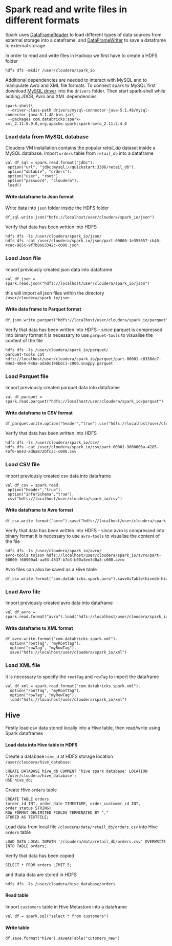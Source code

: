 # Spark read and write files in different formats

Spark uses [DataFrameReader](https://spark.apache.org/docs/latest/api/scala/index.html#org.apache.spark.sql.DataFrameReader) to load different types of data sources from external storage into a dataframe, and [DataFrameWriter](https://spark.apache.org/docs/latest/api/scala/index.html#org.apache.spark.sql.DataFrameWriter
) to save a dataframe to external storage. 

In order to read and write files in Hadoop we first have to create a HDFS folder
```
hdfs dfs -mkdir /user/cloudera/spark_io
```

Additional dependencies are needed to interact with MySQL and to manipulate Avro and XML file formats. To connect spark to MySQL first download [MySQL driver](https://dev.mysql.com/downloads/connector/j/5.1.html) into the `drivers` folder. Then start spark-shell while adding JDCB, Avro and XML dependencies
```
spark-shell\
 --driver-class-path drivers/mysql-connector-java-5.1.48/mysql-connector-java-5.1.48-bin.jar\
 --packages com.databricks:spark-xml_2.11:0.9.0,org.apache.spark:spark-avro_2.11:2.4.0

```

### Load data from MySQL database
Cloudera VM installation contains the popular *retail_db* dataset inside a MySQL database. Import `orders` table from `retail_db` into a dataframe
```
val df_sql = spark.read.format("jdbc").
 option("url", "jdbc:mysql://quickstart:3306/retail_db").
 option("dbtable", "orders").
 option("user", "root").
 option("password", "cloudera").
 load()
```
#### Write dataframe to Json format 
Write data into `json` folder inside the HDFS folder
```
df_sql.write.json("hdfs://localhost/user/cloudera/spark_io/json")
```
Verify that data has been written into HDFS
```
hdfs dfs -ls /user/cloudera/spark_io/json/
hdfs dfs -cat /user/cloudera/spark_io/json/part-00000-1e355657-cb40-4cac-965c-9f7b8663342c-c000.json
```
### Load Json file
Import previously created json data into dataframe
```
val df_json = spark.read.json("hdfs://localhost/user/cloudera/spark_io/json")
```
this will import all json files within the directory `/user/cloudera/spark_io/json`
#### Write data frame to Parquet format
```
df_json.write.parquet("hdfs://localhost/user/cloudera/spark_io/parquet")
```
Verify that data has been written into HDFS - since parquet is compressed into binary format it is necessary to use `parquet-tools` to visualise the content of the file
```
hdfs dfs -ls /user/cloudera/spark_io/parquet/
parquet-tools cat hdfs://localhost/user/cloudera/spark_io/parquet/part-00001-c0338de7-04e3-40e4-946a-ada0c196bdc1-c000.snappy.parquet
```
### Load Parquet file
Import previously created parquet data into dataframe
```
val df_parquet = spark.read.parquet("hdfs://localhost/user/cloudera/spark_io/parquet")
```
#### Write dataframe to CSV format
```
df_parquet.write.option("header","true").csv("hdfs://localhost/user/cloudera/spark_io/csv")
```
Verify that data has been written into HDFS 
```
hdfs dfs -ls /user/cloudera/spark_io/csv/
hdfs dfs -cat /user/cloudera/spark_io/csv/part-00001-9060606a-4285-4af0-a643-ad6a872bfc3c-c000.csv
```
### Load CSV file
Import previously created csv data into dataframe
```
val df_csv = spark.read.
 option("header","true").
 option("inferSchema","true").
 csv("hdfs://localhost/user/cloudera/spark_io/csv")
```
#### Write dataframe to Avro format
```
df_csv.write.format("avro").save("hdfs://localhost/user/cloudera/spark_io/avro")
```
Verify that data has been written into HDFS - since avro is compressed into binary format it is necessary to use `avro-tools` to visualise the content of the file 
```
hdfs dfs -ls /user/cloudera/spark_io/avro/
avro-tools tojson hdfs://localhost/user/cloudera/spark_io/avro/part-00000-f60900a4-aa03-4837-b7d3-b60a3ee3d0a3-c000.avro
```
Avro files can also be saved as a Hive table
```
df_csv.write.format("com.databricks.spark.avro").saveAsTable(hivedb.hivetable_avro)
```
### Load Avro file
Import previously created avro data into dataframe
```
val df_avro = spark.read.format("avro").load("hdfs://localhost/user/cloudera/spark_io/avro")
```
#### Write dataframe to XML format
```
df_avro.write.format("com.databricks.spark.xml").
  option("rootTag", "myRootTag").
  option("rowTag", "myRowTag").
  save("hdfs://localhost/user/cloudera/spark_io/xml")
```
### Load XML file
It is necessary to specify the `rootTag` and `rowTag` to import the dataframe
```
val df_xml = spark.read.format("com.databricks.spark.xml").
  option("rootTag", "myRootTag").
  option("rowTag", "myRowTag").
  load("hdfs://localhost/user/cloudera/spark_io/xml")
```
## Hive
Firstly load csv data stored locally into a Hive table, then read/write using Spark dataframes

#### Load data into Hive table in HDFS
Create a database `hive_d` at HDFS storage location `/user/cloudera/hive_database`:
```
CREATE DATABASE hive_db COMMENT 'hive spark database' LOCATION '/user/cloudera/hive_database';
USE hive_db;
```
Create Hive `orders` table
```
CREATE TABLE orders
(order_id INT, order_date TIMESTAMP, order_customer_id INT, order_status STRING)
ROW FORMAT DELIMITED FIELDS TERMINATED BY ","
STORED AS TEXTFILE;
```
Load data from local file `/cloudera/data/retail_db/orders.csv` into Hive `orders` table
```
LOAD DATA LOCAL INPATH '/cloudera/data/retail_db/orders.csv' OVERWRITE INTO TABLE orders;
```
Verify that data has been copied
```
SELECT * FROM orders LIMIT 5;
```
and thata data are stored in HDFS
```
hdfs dfs -ls /user/cloudera/hive_database/orders
```

#### Read table
Import `customers` table in Hive Metastore into a dataframe
```
val df = spark.sql("select * from customers")
```
#### Write table
```
df.save.format("hive").saveAsTable("cutomers_new")
```

